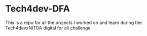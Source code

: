 # Tech4dev-DFA
This is a repo for all the projects I worked on and learn during the Tech4devxNITDA digital for all challenge
